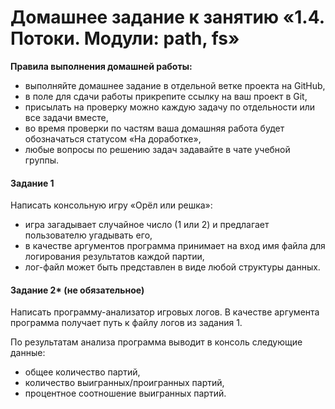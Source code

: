 # Домашнее задание к занятию «1.4. Потоки. Модули: path, fs»

**Правила выполнения домашней работы:**

- выполняйте домашнее задание в отдельной ветке проекта на GitHub,
- в поле для сдачи работы прикрепите ссылку на ваш проект в Git,
- присылать на проверку можно каждую задачу по отдельности или все задачи вместе,
- во время проверки по частям ваша домашняя работа будет обозначаться статусом «На доработке»,
- любые вопросы по решению задач задавайте в чате учебной группы.

#### Задание 1

Написать консольную игру «Орёл или решка»:

- игра загадывает случайное число (1 или 2) и предлагает пользователю угадывать его,
- в качестве аргументов программа принимает на вход имя файла для логирования результатов каждой партии,
- лог-файл может быть представлен в виде любой структуры данных.

#### Задание 2\* (не обязательное)

Написать программу-анализатор игровых логов. В качестве аргумента программа получает путь к файлу логов из задания 1.

По результатам анализа программа выводит в консоль следующие данные:

- общее количество партий,
- количество выигранных/проигранных партий,
- процентное соотношение выигранных партий.
